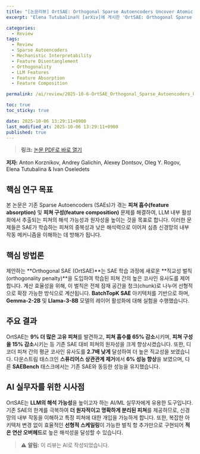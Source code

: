 ```yaml
---
title: "[논문리뷰] OrtSAE: Orthogonal Sparse Autoencoders Uncover Atomic Features"
excerpt: "Elena Tutubalina이 [arXiv]에 게시한 'OrtSAE: Orthogonal Sparse Autoencoders Uncover Atomic Features' 논문에 대한 자세한 리뷰입니다."

categories:
  - Review
tags:
  - Review
  - Sparse Autoencoders
  - Mechanistic Interpretability
  - Feature Disentanglement
  - Orthogonality
  - LLM Features
  - Feature Absorption
  - Feature Composition

permalink: /ai/review/2025-10-6-OrtSAE_Orthogonal_Sparse_Autoencoders_Uncover_Atomic_Features/

toc: true
toc_sticky: true

date: 2025-10-06 13:29:11+0900
last_modified_at: 2025-10-06 13:29:11+0900
published: true
---
```

> **링크:** [논문 PDF로 바로 열기](https://arxiv.org/abs/2509.22033)

**저자:** Anton Korznikov, Andrey Galichin, Alexey Dontsov, Oleg Y. Rogov, Elena Tutubalina & Ivan Oseledets



## 핵심 연구 목표
본 논문은 기존 Sparse Autoencoders (SAEs)가 겪는 **피쳐 흡수(feature absorption)** 및 **피쳐 구성(feature composition)** 문제를 해결하여, LLM 내부 활성화에서 추출되는 피쳐의 해석 가능성과 원자성을 높이는 것을 목표로 합니다. 이러한 문제들은 SAE가 학습하는 피쳐의 중복성과 낮은 해석력으로 이어져 심층 신경망의 내부 작동 메커니즘을 이해하는 데 방해가 됩니다.

## 핵심 방법론
제안하는 **Orthogonal SAE (OrtSAE)**는 SAE 학습 과정에 새로운 **직교성 벌칙(orthogonality penalty)**을 도입하여 학습된 피쳐 간의 높은 코사인 유사도를 제어합니다. 계산 효율성을 위해, 이 벌칙은 전체 잠재 공간을 청크(chunk)로 나누어 선형적으로 확장 가능한 방식으로 계산됩니다. **BatchTopK SAE** 아키텍처를 기반으로 하며, **Gemma-2-2B** 및 **Llama-3-8B** 모델의 레이어 활성화에 대해 실험을 수행했습니다.

## 주요 결과
OrtSAE는 **9% 더 많은 고유 피쳐**를 발견하고, **피쳐 흡수를 65% 감소**시키며, **피쳐 구성을 15% 감소**시키는 등 기존 SAE 대비 피쳐의 원자성을 크게 향상시켰습니다. 또한, 디코더 피쳐 간의 평균 코사인 유사도를 **2.7배 낮게** 달성하여 더 높은 직교성을 보였습니다. 다운스트림 태스크인 **스퓨리어스 상관관계 제거**에서 **6% 성능 향상**을 보였으며, 다른 **SAEBench** 태스크에서는 기존 SAE와 동등한 성능을 유지했습니다.

## AI 실무자를 위한 시사점
OrtSAE는 **LLM의 해석 가능성**을 높이고자 하는 AI/ML 실무자에게 유용한 도구입니다. 기존 SAE의 한계를 극복하여 **더 원자적이고 명확하게 분리된 피쳐**를 제공하므로, 신경망의 내부 작동을 이해하고 특정 피쳐에 대한 개입을 가능하게 합니다. 또한, 복잡한 아키텍처 변경 없이 효율적인 **선형적 스케일링**이 가능한 벌칙 항 추가만으로 구현되어 **적은 연산 오버헤드**로 높은 해석성을 달성할 수 있습니다.

> ⚠️ **알림:** 이 리뷰는 AI로 작성되었습니다.